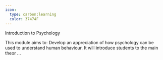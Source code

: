 ```yaml
---
icon:
  type: carbon:learning
  color: 37474F
---
```

Introduction to Psychology

This module aims to: Develop an appreciation of how psychology can be used to understand human behaviour. It will introduce students to the main theor ... 
